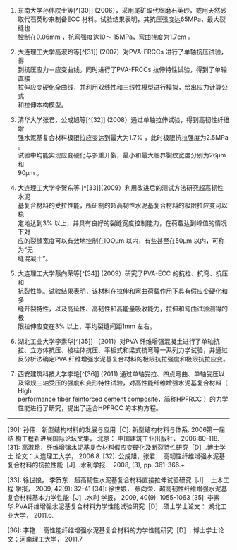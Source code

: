 1. 东南大学孙伟院士等[^[30]]  \(2006），采用尾矿取代细磨石英砂，或用天然砂取代石英砂来制备ECC 材料。试验结果表明，其抗压强度达65MPa，最大裂缝也  
   控制在0.06mm ，抗弯强度达10～ 15MPa，弯曲挠度为1.7cm 。

2. 大连理工大学高淑玲等[^[31]] \(2007）对PVA-FRCCs 进行了单轴抗压试验，得  
   到抗压应力－应变曲线。同时进行了PVA-FRCCs 拉伸特性试验，得到了单轴直接  
   拉伸应变硬化全曲线，并利用双线性和三线性模型进行模拟，给出应力计算公式  
   和拉伸本构模型。

3. 清华大学张君，公成旭等[^[32]] \(2008）通过单轴拉伸试验，得到高韧性纤维增  
   强水泥基复合材料极限拉应变达到最大为1.7% ，此时极限抗拉强度为2.5MPa 。  
   试验中均能实现应变硬化与多重开裂，最小和最大临界裂纹宽度分别为26μm 和  
   90μm 。

4. 大连理工大学李贺东等 [^[33]]\(2009）利用改进后的测试方法研究超高韧性水泥  
   基复合材料的受拉性能，所研制的超高韧性水泥基复合材料的极限拉应变可以稳  
   定地达到3% 以上，并具有良好的裂缝宽度控制能力，在荷载达到峰值的情况下对  
   应的裂缝宽度可以有效地控制在lOOμm 以内，有些甚至在50μm 以内，可称为“无  
   缝混凝土”。

5. 大连理工大学蔡向荣等[^[34]] \(2009）研究了PVA-ECC 的抗拉、抗弯、抗压和  
   抗裂性能。试验结果表明，该材料在拉伸和弯曲荷载作用下具有假应变硬化和多  
   缝开裂特性，以及高延性、高韧性和高能量吸收能力，拉伸和弯曲试验测得的极  
   限拉伸应变在3% 以上，平均裂缝间距1mm 左右。

6. 湖北工业大学李素华[^[35]] （2011）对PVA 纤维增强混凝土进行了单轴抗拉、立方体抗压、棱柱体抗压、平板式和梁式抗弯等一系列力学试验，并通过反分析法确定PVA 纤维增强水泥基复合材料的极限抗拉强度和极限抗拉应变。

7. 西安建筑科技大学李艳[^[36]] \(2011\) 通过单轴受拉、四点弯曲、单轴受压以及常规三轴受压的强度和变形特性试验，对高性能纤维增强水泥基复合材料（ High  
   performance fiber feinforced cement composite，简称HPFRCC ）的力学性能进行了研究，提出了适合HPFRCC 的本构方程。

---

[30]: 孙伟．新型结构材料的发展与应用［C]. 新型结构材料与体系. 2006第一届结 构工程新进展国际论坛文集， 北京： 中国建筑工业出版社， 2006:80-118.
[31]: 高淑玲．纤维增强水泥基复合材料假应变硬化及断裂特性研究［D］.博士学士 论文：大连理工大学， 2006.8.
[32]: 公成旭，张君． 高韧性纤维增强水泥基复合材料的抗拉性能［J］.水利学报． 2008, (3), pp. 361-366.+

[33]: 徐世娘， 李贺东．超高韧性水泥基复合材料直接拉伸试验研究［J］. 土木工程 学报， 2009, 42(9): 32-41
[34]: 徐世娘， 蔡向荣．超高韧性纤维增强水泥基复合材料基本力学性能［J］.水利 学报， 2009, 40(9): 1055-1063
[35]: 李素华.PVA纤维增强水泥基复合材料力学性能试验研究［D］.硕士学士论文： 湖北工业大学， 2011.6. 

[36]: 李艳． 高性能纤维增强水泥基复合材料的力学性能研究［D］. 博士学士论文：河南理工大学， 2011.7

